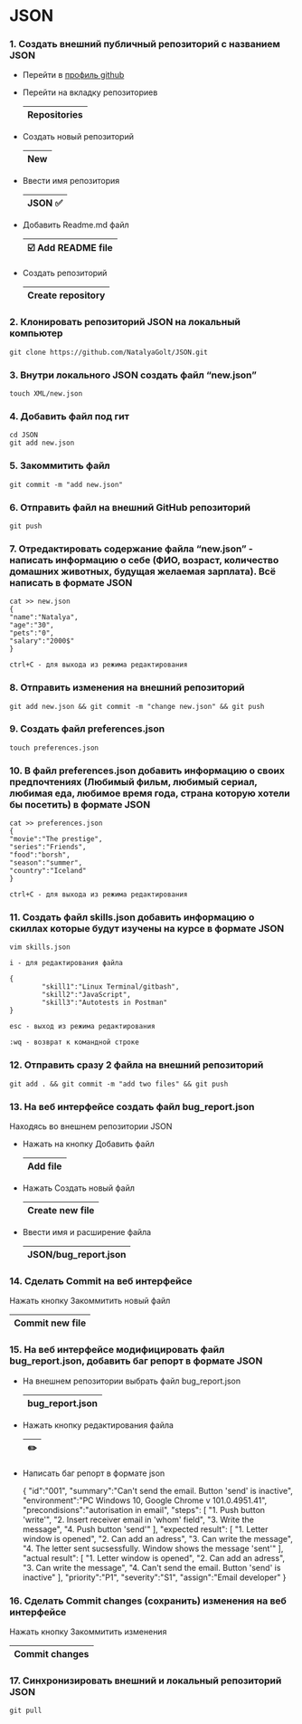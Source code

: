 # JSON
### 1. Создать внешний публичный репозиторий c названием JSON
- Перейти в [профиль github](https://github.com/NatalyaGolt, "NatalyaGolt github profile")
  
- Перейти на вкладку репозиториев 

  |Repositories|
  |------------|
  
- Создать новый репозиторий
  
  |New|
  |---|
  
- Ввести имя репозитория
  
 
  |JSON :white_check_mark:|
  |-----------------------|
  
- Добавить Readme.md файл

  |:ballot_box_with_check: Add README file|
  |---------------------------------------|
- Создать репозиторий
  
  |Create repository|
  |-----------------|
### 2. Клонировать репозиторий JSON на локальный компьютер
    git clone https://github.com/NatalyaGolt/JSON.git
### 3. Внутри локального JSON создать файл “new.json”
    touch XML/new.json
### 4. Добавить файл под гит
    cd JSON
    git add new.json
### 5. Закоммитить файл
    git commit -m "add new.json"
### 6. Отправить файл на внешний GitHub репозиторий
    git push
### 7. Отредактировать содержание файла “new.json” - написать информацию о себе (ФИО, возраст, количество домашних животных, будущая желаемая зарплата). Всё написать в формате JSON
    cat >> new.json
    {
    "name":"Natalya",
    "age":"30",
    "pets":"0",
    "salary":"2000$"
    }

    ctrl+C - для выхода из режима редактирования

### 8. Отправить изменения на внешний репозиторий
    git add new.json && git commit -m "change new.json" && git push   
### 9. Создать файл preferences.json
    touch preferences.json
### 10. В файл preferences.json добавить информацию о своих предпочтениях (Любимый фильм, любимый сериал, любимая еда, любимое время года, страна которую хотели бы посетить) в формате JSON
    cat >> preferences.json
    {
    "movie":"The prestige",
    "series":"Friends",
    "food":"borsh",
    "season":"summer",
    "country":"Iceland"
    }

    ctrl+C - для выхода из режима редактирования
### 11. Создать файл skills.json добавить информацию о скиллах которые будут изучены на курсе в формате JSON
    vim skills.json

    i - для редактирования файла

    {
            "skill1":"Linux Terminal/gitbash",
            "skill2":"JavaScript",
            "skill3":"Autotests in Postman"
    }

    esc - выход из режима редактирования

    :wq - возврат к командной строке
### 12. Отправить сразу 2 файла на внешний репозиторий
    git add . && git commit -m "add two files" && git push
### 13. На веб интерфейсе создать файл bug_report.json
Находясь во внешнем репозитории JSON
- Нажать на кнопку Добавить файл
  
  |Add file|
  |--------|
- Нажать Создать новый файл
  
  |Create new file|
  |---------------|
- Ввести имя и расширение файла
  
  |JSON/bug_report.json|
  |--------------------|
### 14. Сделать Commit на веб интерфейсе
Нажать кнопку Закоммитить новый файл

  |Commit new file|
  |---------------|

### 15. На веб интерфейсе модифицировать файл bug_report.json, добавить баг репорт в формате JSON
- На внешнем репозитории выбрать файл bug_report.json 
  
  |bug_report.json|
  |---------------|

- Нажать кнопку редактирования файла

  |:pencil2:|
  |---------|

- Написать баг репорт в формате json

   {
    "id":"001",
    "summary":"Can't send the email. Button 'send' is inactive",
    "environment":"PC Windows 10, Google Chrome v 101.0.4951.41",
    "precondisions":"autorisation in email",
    "steps":
    [
      "1. Push button 'write'",
      "2. Insert receiver email in 'whom' field",
      "3. Write the message",
      "4. Push button 'send'"
    ],
    "expected result":
    [
      "1. Letter window is opened",
      "2. Can add an adress",
      "3. Can write the message",
      "4. The letter sent sucsessfully. Window shows the message 'sent'"
    ],
    "actual result":
     [
      "1. Letter window is opened",
      "2. Can add an adress",
      "3. Can write the message",
      "4. Can't send the email. Button 'send' is inactive"
     ],
    "priority":"P1",
    "severity":"S1",
    "assign":"Email developer"
  }

### 16.  Сделать Commit changes (сохранить) изменения на веб интерфейсе
Нажать кнопку Закоммитить изменения

|Commit changes|
|--------------|

### 17. Синхронизировать внешний и локальный репозиторий JSON
    git pull
